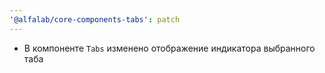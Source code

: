 ```yaml
---
'@alfalab/core-components-tabs': patch
---
```


- В компоненте `Tabs` изменено отображение индикатора выбранного таба
